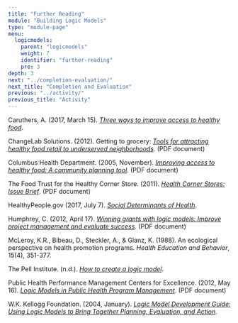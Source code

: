 ```yaml
---
title: "Further Reading"
module: "Building Logic Models"
type: "module-page"
menu:
  logicmodels:
    parent: "logicmodels"
    weight: 7
    identifier: "further-reading"
    pre: 3
depth: 3
next: "../completion-evaluation/"
next_title: "Completion and Evaluation"
previous: "../activity/"
previous_title: "Activity"
---
```

<div class="logicmodels"><div class="pageblock"><p>Caruthers, A. (2017, March 15). <em><a href="https://www.communitycommons.org/2017/03/three-ways-to-improve-access-to-healthy-food/" target="_blank">Three ways to improve access to healthy food</a></em>.</p>
<p>ChangeLab Solutions. (2012). Getting to grocery: <em><a href="http://www.changelabsolutions.org/sites/default/files/documents/Getting_to_Grocery_FINAL_20120514.pdf" target="_blank">Tools for attracting healthy food retail to underserved neighborhoods</a></em>. (PDF document)</p>
<p>Columbus Health Department. (2005, November). <em><a href="https://www.columbus.gov/uploadedfiles%5CPublic_Health%5CContent_Editors%5CPlanning_and_Performance%5CCardiovascular_Health%5CImproving_Access_to_Healthy_Foods.pdf" target="_blank">Improving access to healthy food: A community planning tool</a></em>. (PDF document)</p>
<p>The Food Trust for the Healthy Corner Store. (2011). <em><a href="http://thefoodtrust.org/uploads/media_items/spring2011issuebrief.original.pdf" target="_blank">Health Corner Stores: Issue Brief</a></em>. (PDF document)</p>
<p>HealthyPeople.gov (2017, July 7). <em><a href="https://www.healthypeople.gov/2020/topics-objectives/topic/social-determinants-of-health" target="_blank">Social Determinants of Health</a></em>.</p>
<p>Humphrey, C. (2012, April 17). <em><a href="https://farmersmarketcoalition.org/wp-content/uploads/2009/06/Logic_Model_Webinar_Presentation_4.17.2012.pdf" target="_blank">Winning grants with logic models: Improve project management and evaluate success</a></em>. (PDF document)</p>
<p>McLeroy, K.R., Bibeau, D., Steckler, A., & Glanz, K. (1988). An ecological perspective on health promotion programs. <em>Health Education and Behavior</em>, 15(4), 351-377.</p>
<p>The Pell Institute. (n.d.). <em><a href="http://toolkit.pellinstitute.org/evaluation-guide/plan-budget/use-a-logic-model-in-evaluation/" target="_blank">How to create a logic model</a></em>.</p>
<p>Public Health Performance Management Centers for Excellence. (2012, May 16). <em><a href="http://www.doh.wa.gov/Portals/1/Documents/1000/PMC-Logic%20Models%20May_16_12forWeb.pdf" target="_blank">Logic Models in Public Health Program Management</a></em>. (PDF document)</p>
<p>W.K. Kellogg Foundation. (2004, January). <em><a href="http://www.wkkf.org/resource-directory/resource/2006/02/wk-kellogg-foundation-logic-model-development-guide" target="_blank">Logic Model Development Guide: Using Logic Models to Bring Together Planning, Evaluation, and Action</a></em>.</p>
</div></div>